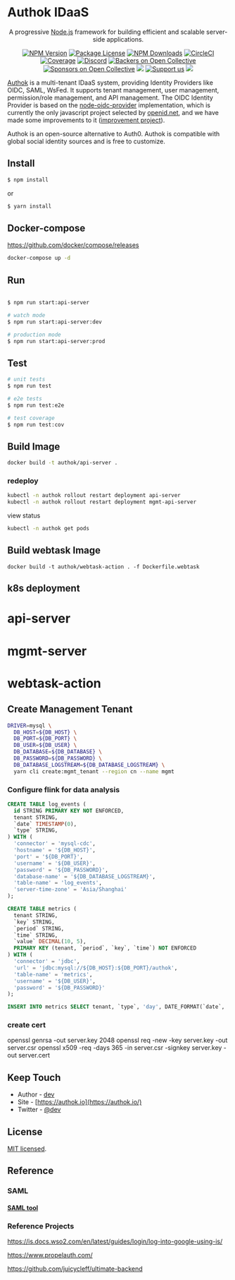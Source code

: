 # Authok IDaaS

[circleci-image]: https://img.shields.io/circleci/build/github/nestjs/nest/master?token=abc123def456
[circleci-url]: https://circleci.com/gh/nestjs/nest

  <p align="center">A progressive <a href="http://nodejs.org" target="_blank">Node.js</a> framework for building efficient and scalable server-side applications.</p>
    <p align="center">
<a href="https://www.npmjs.com/~nestjscore" target="_blank"><img src="https://img.shields.io/npm/v/@nestjs/core.svg" alt="NPM Version" /></a>
<a href="https://www.npmjs.com/~nestjscore" target="_blank"><img src="https://img.shields.io/npm/l/@nestjs/core.svg" alt="Package License" /></a>
<a href="https://www.npmjs.com/~nestjscore" target="_blank"><img src="https://img.shields.io/npm/dm/@nestjs/common.svg" alt="NPM Downloads" /></a>
<a href="https://circleci.com/gh/nestjs/nest" target="_blank"><img src="https://img.shields.io/circleci/build/github/nestjs/nest/master" alt="CircleCI" /></a>
<a href="https://coveralls.io/github/nestjs/nest?branch=master" target="_blank"><img src="https://coveralls.io/repos/github/nestjs/nest/badge.svg?branch=master#9" alt="Coverage" /></a>
<a href="https://discord.gg/G7Qnnhy" target="_blank"><img src="https://img.shields.io/badge/discord-online-brightgreen.svg" alt="Discord"/></a>
<a href="https://opencollective.com/nest#backer" target="_blank"><img src="https://opencollective.com/nest/backers/badge.svg" alt="Backers on Open Collective" /></a>
<a href="https://opencollective.com/nest#sponsor" target="_blank"><img src="https://opencollective.com/nest/sponsors/badge.svg" alt="Sponsors on Open Collective" /></a>
  <a href="https://paypal.me/kamilmysliwiec" target="_blank"><img src="https://img.shields.io/badge/Donate-PayPal-ff3f59.svg"/></a>
    <a href="https://opencollective.com/nest#sponsor"  target="_blank"><img src="https://img.shields.io/badge/Support%20us-Open%20Collective-41B883.svg" alt="Support us"></a>
  <a href="https://twitter.com/nestframework" target="_blank"><img src="https://img.shields.io/twitter/follow/nestframework.svg?style=social&label=Follow"></a>
</p>
  <!--[![Backers on Open Collective](https://opencollective.com/nest/backers/badge.svg)](https://opencollective.com/nest#backer)
  [![Sponsors on Open Collective](https://opencollective.com/nest/sponsors/badge.svg)](https://opencollective.com/nest#sponsor)-->

<a href="https://authok.io" target="_blank">Authok</a> is a multi-tenant IDaaS system, providing Identity Providers like OIDC, SAML, WsFed. It supports tenant management, user management, permission/role management, and API management. The OIDC Identity Provider is based on the <a href="https://github.com/panva/node-oidc-provider" target="_blank">node-oidc-provider</a> implementation, which is currently the only javascript project selected by <a href="https://openid.net/developers/certified/" target="_blank">openid.net</a>, and we have made some improvements to it (<a href="https://github.com/authok/node-oidc-provider" target="_blank">improvement project</a>).

Authok is an open-source alternative to Auth0. Authok is compatible with global social identity sources and is free to customize.




## Install

```bash
$ npm install
```
or
```bash
$ yarn install
```

## Docker-compose
https://github.com/docker/compose/releases

```bash
docker-compose up -d
```

## Run

```bash

$ npm run start:api-server

# watch mode
$ npm run start:api-server:dev

# production mode
$ npm run start:api-server:prod
```

## Test

```bash
# unit tests
$ npm run test

# e2e tests
$ npm run test:e2e

# test coverage
$ npm run test:cov
```

## Build Image
```bash
docker build -t authok/api-server .
```

### redeploy
```bash
kubectl -n authok rollout restart deployment api-server
kubectl -n authok rollout restart deployment mgmt-api-server
```

view status
```bash
kubectl -n authok get pods
```

## Build webtask Image 
```
docker build -t authok/webtask-action . -f Dockerfile.webtask
```

## k8s deployment

# api-server

# mgmt-server

# webtask-action



## Create Management Tenant
```bash
DRIVER=mysql \
  DB_HOST=${DB_HOST} \
  DB_PORT=${DB_PORT} \
  DB_USER=${DB_USER} \
  DB_DATABASE=${DB_DATABASE} \
  DB_PASSWORD=${DB_PASSWORD} \
  DB_DATABASE_LOGSTREAM=${DB_DATABASE_LOGSTREAM} \
  yarn cli create:mgmt_tenant --region cn --name mgmt
```





### Configure flink for data analysis

```sql
CREATE TABLE log_events (
  id STRING PRIMARY KEY NOT ENFORCED, 
  tenant STRING,
  `date` TIMESTAMP(0),
  `type` STRING,
) WITH (
  'connector' = 'mysql-cdc', 
  'hostname' = '${DB_HOST}',
  'port' = '${DB_PORT}', 
  'username' = '${DB_USER}', 
  'password' = '${DB_PASSWORD}', 
  'database-name' = '${DB_DATABASE_LOGSTREAM}', 
  'table-name' = 'log_events',
  'server-time-zone' = 'Asia/Shanghai'
);

CREATE TABLE metrics (
  tenant STRING,
  `key` STRING,
  `period` STRING,
  `time` STRING,
  `value` DECIMAL(10, 5),
  PRIMARY KEY (tenant, `period`, `key`, `time`) NOT ENFORCED
) WITH (
  'connector' = 'jdbc',
  'url' = 'jdbc:mysql://${DB_HOST}:${DB_PORT}/authok',
  'table-name' = 'metrics',
  'username' = '${DB_USER}', 
  'password' = '${DB_PASSWORD}'
);

INSERT INTO metrics SELECT tenant, `type`, 'day', DATE_FORMAT(`date`, 'yyyy-MM-dd'), count(*) FROM log_events GROUP BY tenant, `type`, DATE_FORMAT(`date`, 'yyyy-MM-dd');

```


### create cert
openssl genrsa -out server.key 2048
openssl req -new -key server.key -out server.csr
openssl x509 -req -days 365 -in server.csr -signkey server.key -out server.cert


## Keep Touch

- Author - [dev](dev@authok.io)
- Site - [https://authok.io](https://authok.io/)
- Twitter - [@dev](https://x.com/authok)

## License

[MIT licensed](LICENSE).


## Reference

### SAML
#### [SAML tool](http://www.samltool.com/decode.php)



### Reference Projects
https://is.docs.wso2.com/en/latest/guides/login/log-into-google-using-is/

https://www.propelauth.com/


https://github.com/juicycleff/ultimate-backend